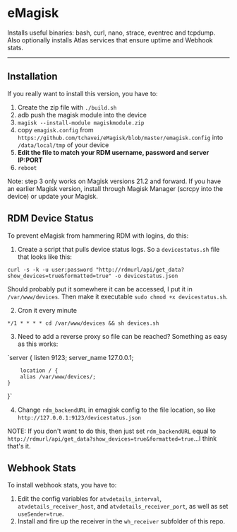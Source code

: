 # eMagisk

Installs useful binaries: bash, curl, nano, strace, eventrec and tcpdump. Also optionally installs Atlas services that ensure uptime and Webhook stats.

---

## Installation

If you really want to install this version, you have to:

1. Create the zip file with `./build.sh`
2. adb push the magisk module into the device
3. `magisk --install-module magiskmodule.zip`
4. copy `emagisk.config` from `https://github.com/tchavei/eMagisk/blob/master/emagisk.config` into `/data/local/tmp` of your device
5. **Edit the file to match your RDM username, password and server IP:PORT**
6. `reboot`

Note: step 3 only works on Magisk versions 21.2 and forward. If you have an earlier Magisk version, install through Magisk Manager (scrcpy into the device) or update your Magisk.

## RDM Device Status

To prevent eMagisk from hammering RDM with logins, do this:

1. Create a script that pulls device status logs. So a `devicestatus.sh` file that looks like this:

`curl -s -k -u user:password "http://rdmurl/api/get_data?show_devices=true&formatted=true" -o devicestatus.json`

Should probably put it somewhere it can be accessed, I put it in `/var/www/devices`. Then make it executable `sudo chmod +x devicestatus.sh`.

2. Cron it every minute

`*/1 * * * * cd /var/www/devices && sh devices.sh`

3. Need to add a reverse proxy so file can be reached? Something as easy as this works:

`server {
    listen 9123;
    server_name  127.0.0.1;

        location / {
        alias /var/www/devices/;
    }
}`

4. Change `rdm_backendURL` in emagisk config to the file location, so like `http://127.0.0.1:9123/devicestatus.json`

NOTE: If you don't want to do this, then just set `rdm_backendURL` equal to `http://rdmurl/api/get_data?show_devices=true&formatted=true`...I think that's it.

## Webhook Stats

To install webhook stats, you have to:

1. Edit the config variables for `atvdetails_interval`, `atvdetails_receiver_host`, and `atvdetails_receiver_port`, as well as set `useSender=true`.
2. Install and fire up the receiver in the `wh_receiver` subfolder of this repo.
